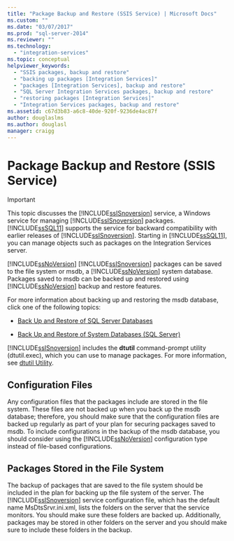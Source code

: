 ```yaml
---
title: "Package Backup and Restore (SSIS Service) | Microsoft Docs"
ms.custom: ""
ms.date: "03/07/2017"
ms.prod: "sql-server-2014"
ms.reviewer: ""
ms.technology: 
  - "integration-services"
ms.topic: conceptual
helpviewer_keywords: 
  - "SSIS packages, backup and restore"
  - "backing up packages [Integration Services]"
  - "packages [Integration Services], backup and restore"
  - "SQL Server Integration Services packages, backup and restore"
  - "restoring packages [Integration Services]"
  - "Integration Services packages, backup and restore"
ms.assetid: c67d3b83-a6c8-40de-920f-9236de4ac87f
author: douglaslms
ms.author: douglasl
manager: craigg
---
```

# Package Backup and Restore (SSIS Service)
    
> [!IMPORTANT]  
>  This topic discusses the [!INCLUDE[ssISnoversion](../includes/ssisnoversion-md.md)] service, a Windows service for managing [!INCLUDE[ssISnoversion](../includes/ssisnoversion-md.md)] packages. [!INCLUDE[ssSQL11](../includes/sssql11-md.md)] supports the service for backward compatibility with earlier releases of [!INCLUDE[ssISnoversion](../includes/ssisnoversion-md.md)]. Starting in [!INCLUDE[ssSQL11](../includes/sssql11-md.md)], you can manage objects such as packages on the Integration Services server.  
  
 [!INCLUDE[ssNoVersion](../includes/ssnoversion-md.md)] [!INCLUDE[ssISnoversion](../includes/ssisnoversion-md.md)] packages can be saved to the file system or msdb, a [!INCLUDE[ssNoVersion](../includes/ssnoversion-md.md)] system database. Packages saved to msdb can be backed up and restored using [!INCLUDE[ssNoVersion](../includes/ssnoversion-md.md)] backup and restore features.  
  
 For more information about backing up and restoring the msdb database, click one of the following topics:  
  
-   [Back Up and Restore of SQL Server Databases](../relational-databases/backup-restore/back-up-and-restore-of-sql-server-databases.md)  
  
-   [Back Up and Restore of System Databases &#40;SQL Server&#41;](../relational-databases/backup-restore/back-up-and-restore-of-system-databases-sql-server.md)  
  
 [!INCLUDE[ssISnoversion](../includes/ssisnoversion-md.md)] includes the **dtutil** command-prompt utility (dtutil.exec), which you can use to manage packages. For more information, see [dtutil Utility](dtutil-utility.md).  
  
## Configuration Files  
 Any configuration files that the packages include are stored in the file system. These files are not backed up when you back up the msdb database; therefore, you should make sure that the configuration files are backed up regularly as part of your plan for securing packages saved to msdb. To include configurations in the backup of the msdb database, you should consider using the [!INCLUDE[ssNoVersion](../includes/ssnoversion-md.md)] configuration type instead of file-based configurations.  
  
## Packages Stored in the File System  
 The backup of packages that are saved to the file system should be included in the plan for backing up the file system of the server. The [!INCLUDE[ssISnoversion](../includes/ssisnoversion-md.md)] service configuration file, which has the default name MsDtsSrvr.ini.xml, lists the folders on the server that the service monitors. You should make sure these folders are backed up. Additionally, packages may be stored in other folders on the server and you should make sure to include these folders in the backup.  
  
  
